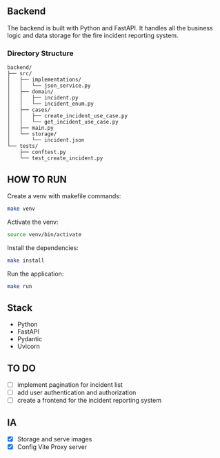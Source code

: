 ## Backend

The backend is built with Python and FastAPI. It handles all the business logic and data storage for the fire incident reporting system.

### Directory Structure

```
backend/
├── src/
│   ├── implementations/
│   │   └── json_service.py
│   ├── domain/
│   │   ├── incident.py
│   │   └── incident_enum.py
│   ├── cases/
│   │   ├── create_incident_use_case.py
│   │   └── get_incident_use_case.py
│   ├── main.py
│   └── storage/
│       └── incident.json
└── tests/
    ├── conftest.py
    └── test_create_incident.py
```

## HOW TO RUN

Create a venv with makefile commands:

```bash
make venv
```

Activate the venv:

```bash
source venv/bin/activate
```

Install the dependencies:

```bash
make install
```

Run the application:

```bash
make run
```

## Stack

- Python
- FastAPI
- Pydantic
- Uvicorn

## TO DO

- [ ] implement pagination for incident list
- [ ] add user authentication and authorization
- [ ] create a frontend for the incident reporting system

## IA

- [x] Storage and serve images
- [x] Config Vite Proxy server
